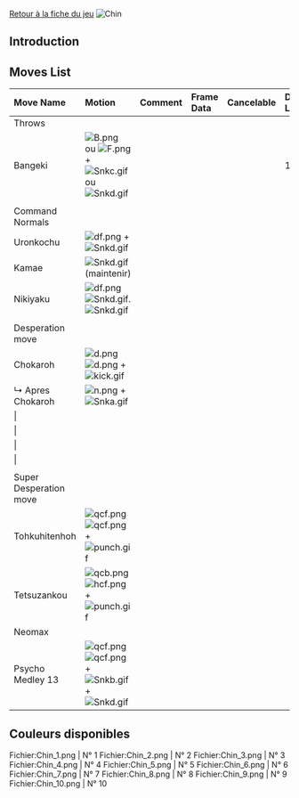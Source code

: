 [Retour à la fiche du
jeu](http://basgrospoing.fr/wiki/index.php?title=The_King_of_Fighters_XIII)
![Chin](Chinkof13.gif "Chin")

## Introduction

## Moves List

| Move Name              | Motion                                                                                           | Comment | Frame Data | Cancelable | Damage LOW/HIGH/EX |
|:-----------------------|:-------------------------------------------------------------------------------------------------|:--------|:-----------|:-----------|:-------------------|
| Throws                 |                                                                                                  |         |            |            |                    |
| Bangeki                | ![](B.png "B.png") ou ![](F.png "F.png") + ![](Snkc.gif "Snkc.gif") ou ![](Snkd.gif "Snkd.gif")  |         |            |            | 100                |
|                        |                                                                                                  |         |            |            |                    |
| Command Normals        |                                                                                                  |         |            |            |                    |
| Uronkochu              | ![](df.png "df.png") + ![](Snkd.gif "Snkd.gif")                                                  |         |            |            |                    |
| Kamae                  | ![](Snkd.gif "Snkd.gif") (maintenir)                                                             |         |            |            |                    |
| Nikiyaku               | ![](df.png "df.png")![](Snkd.gif "Snkd.gif").![](Snkd.gif "Snkd.gif")                            |         |            |            |                    |
|                        |                                                                                                  |         |            |            |                    |
| Desperation move       |                                                                                                  |         |            |            |                    |
| Chokaroh               | ![](d.png "d.png")![](d.png "d.png") + ![](kick.gif "kick.gif")                                  |         |            |            |                    |
| ↳ Apres Chokaroh       | ![](n.png "n.png") + ![](Snka.gif "Snka.gif")                                                    |         |            |            |                    |
| \|                     |                                                                                                  |         |            |            |                    |
| \|                     |                                                                                                  |         |            |            |                    |
| \|                     |                                                                                                  |         |            |            |                    |
| \|                     |                                                                                                  |         |            |            |                    |
|                        |                                                                                                  |         |            |            |                    |
| Super Desperation move |                                                                                                  |         |            |            |                    |
| Tohkuhitenhoh          | ![](qcf.png "qcf.png")![](qcf.png "qcf.png")+![](punch.gif "punch.gif")                          |         |            |            |                    |
| Tetsuzankou            | ![](qcb.png "qcb.png")![](hcf.png "hcf.png")+![](punch.gif "punch.gif")                          |         |            |            |                    |
| Neomax                 |                                                                                                  |         |            |            |                    |
| Psycho Medley 13       | ![](qcf.png "qcf.png")![](qcf.png "qcf.png") + ![](Snkb.gif "Snkb.gif")+![](Snkd.gif "Snkd.gif") |         |            |            |                    |

## Couleurs disponibles

Fichier:Chin_1.png \| N° 1 Fichier:Chin_2.png \| N° 2 Fichier:Chin_3.png
\| N° 3 Fichier:Chin_4.png \| N° 4 Fichier:Chin_5.png \| N° 5
Fichier:Chin_6.png \| N° 6 Fichier:Chin_7.png \| N° 7 Fichier:Chin_8.png
\| N° 8 Fichier:Chin_9.png \| N° 9 Fichier:Chin_10.png \| N° 10
